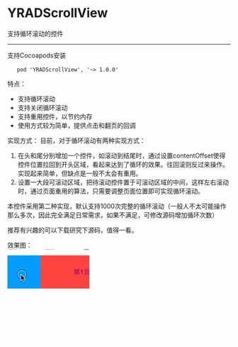 # YRADScrollView
支持循环滚动的控件

---
支持Cocoapods安装

	   pod 'YRADScrollView', '~> 1.0.0'


特点：  

* 支持循环滚动  
* 支持关闭循环滚动  
* 支持重用控件，以节约内存  
* 使用方式较为简单，提供点击和翻页的回调

实现方式：
目前，对于循环滚动有两种实现方式：  

1. 在头和尾分别增加一个控件，如滚动到结尾时，通过设置contentOffset使得控件位置拉回到开头区域，看起来达到了循环的效果。往回滚则反过来操作。实现起来简单，但缺点是一般不太会有重用。    
2. 设置一大段可滚动区域，把待滚动控件置于可滚动区域的中间，这样左右滚动时，通过页面重用的算法，只需要调整页面位置即可实现循环滚动。

本控件采用第二种实现，默认支持1000次完整的循环滚动（一般人不太可能操作那么多次，因此完全满足日常需求，如果不满足，可修改源码增加循环次数）  

推荐有兴趣的可以下载研究下源码，值得一看。

效果图：  
![效果图](YRADScrollView动画图.gif "效果图")
